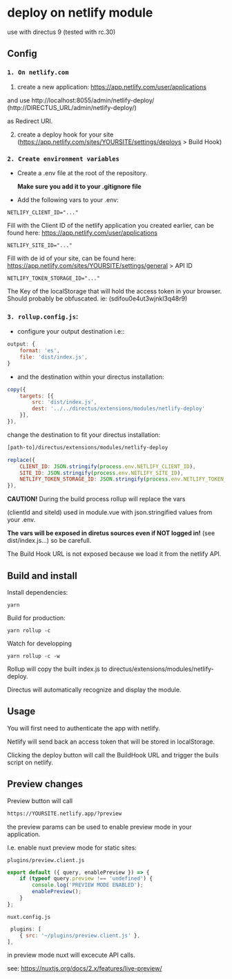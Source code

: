 # deploy on netlify module

use with directus 9 (tested with rc.30)

## Config

### `1. On netlify.com`

1. create a new application: https://app.netlify.com/user/applications

and use http://localhost:8055/admin/netlify-deploy/ (http://DIRECTUS_URL/admin/netlify-deploy/)

as Redirect URI.

2. create a deploy hook for your site (https://app.netlify.com/sites/YOURSITE/settings/deploys > Build Hook)

### `2. Create environment variables`

-   Create a .env file at the root of the repository.

    **Make sure you add it to your .gitignore file**

-   Add the following vars to your .env:

```
NETLIFY_CLIENT_ID="..."
```

Fill with the Client ID of the netlify application you created earlier, can be found here: https://app.netlify.com/user/applications

```
NETLIFY_SITE_ID="..."
```

Fill with de id of your site, can be found here: https://app.netlify.com/sites/YOURSITE/settings/general > API ID

```
NETLIFY_TOKEN_STORAGE_ID="..."
```

The Key of the localStorage that will hold the access token in your browser. Should probably be obfuscated. ie: (sdifou0e4ut3wjnkl3q48r9)

### `3. rollup.config.js`:

-   configure your output destination i.e::

```js
output: {
    format: 'es',
    file: 'dist/index.js',
}
```

-   and the destination within your directus installation:

```js
copy({
    targets: [{
        src: 'dist/index.js',
        dest: '../../directus/extensions/modules/netlify-deploy'
    }],
}),
```

change the destination to fit your directus installation:

```html
[path-to]/directus/extensions/modules/netlify-deploy
```

```js
replace({
    CLIENT_ID: JSON.stringify(process.env.NETLIFY_CLIENT_ID),
    SITE_ID: JSON.stringify(process.env.NETLIFY_SITE_ID),
    NETLIFY_TOKEN_STORAGE_ID: JSON.stringify(process.env.NETLIFY_TOKEN_STORAGE_ID),
}),
```

**CAUTION!**
During the build process rollup will replace the vars

(clientId and siteId) used in module.vue with json.stringified values from your .env.

**The vars will be exposed in diretus sources even if NOT logged in!**
(see dist/index.js...) so be carefull.

The Build Hook URL is not exposed because we load it from the netlify API.

## Build and install

Install dependencies:

```
yarn
```

Build for production:

```
yarn rollup -c
```

Watch for developping

```
yarn rollup -c -w
```

Rollup will copy the built index.js to directus/extensions/modules/netlify-deploy.

Directus will automatically recognize and display the module.

## Usage

You will first need to authenticate the app with netlify.

Netlify will send back an access token that will be stored in localStorage.

Clicking the deploy button will call the BuildHook URL and trigger the buils script on netlify.

## Preview changes

Preview button will call

```html
https://YOURSITE.netlify.app/?preview
```

the preview params can be used to enable preview mode in your application.

I.e. enable nuxt preview mode for static sites:

`plugins/preview.client.js`

```js
export default ({ query, enablePreview }) => {
    if (typeof query.preview !== 'undefined') {
        console.log('PREVIEW MODE ENABLED');
        enablePreview();
    }
};
```

`nuxt.config.js`

```js
 plugins: [
    { src: '~/plugins/preview.client.js' },
],

```

in preview mode nuxt will excecute API calls.

see: https://nuxtjs.org/docs/2.x/features/live-preview/
